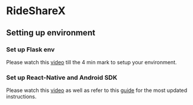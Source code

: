 # RideShareX

## Setting up environment
### Set up Flask env
Please watch this [video](https://www.youtube.com/watch?v=7LNl2JlZKHA) till the 4 min mark to setup your environment.

### Set up React-Native and Android SDK
Please watch this [video](https://www.youtube.com/watch?v=oorfevovPWw) as well as refer to this [guide](https://reactnative.dev/docs/environment-setup?guide=native) for the most updated instructions.
